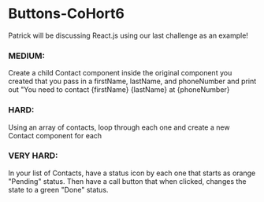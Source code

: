 # Buttons-CoHort6
Patrick will be discussing React.js using our last challenge as an example!
### MEDIUM: 
Create a child Contact component inside the original component you created that you pass in a firstName, lastName, and phoneNumber and print out "You need to contact {firstName} {lastName} at {phoneNumber}
### HARD: 
Using an array of contacts, loop through each one and create a new Contact component for each
### VERY HARD: 
In your list of Contacts, have a status icon by each one that starts as orange "Pending" status. Then have a call button that when clicked, changes the state to a green "Done" status.
